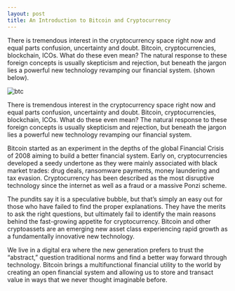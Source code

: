 ```yaml
---
layout: post
title: An Introduction to Bitcoin and Cryptocurrency
---
```


There is tremendous interest in the cryptocurrency space right now and equal parts confusion, uncertainty and doubt. Bitcoin, cryptocurrencies, blockchain, ICOs. What do these even mean? The natural response to these foreign concepts is usually skepticism and rejection, but beneath the jargon lies a powerful new technology revamping our financial system. (shown below).

![btc](https://raw.github.com/queuecoin/queuecoin.github.io/master/images/btc.png)

There is tremendous interest in the cryptocurrency space right now and equal parts confusion, uncertainty and doubt. Bitcoin, cryptocurrencies, blockchain, ICOs. What do these even mean? The natural response to these foreign concepts is usually skepticism and rejection, but beneath the jargon lies a powerful new technology revamping our financial system.

Bitcoin started as an experiment in the depths of the global Financial Crisis of 2008 aiming to build a better financial system. Early on, cryptocurrencies developed a seedy undertone as they were mainly associated with black market trades: drug deals, ransomware payments, money laundering and tax evasion. Cryptocurrency has been described as the most disruptive technology since the internet as well as a fraud or a massive Ponzi scheme.

The pundits say it is a speculative bubble, but that’s simply an easy out for those who have failed to find the proper explanations. They have the merits to ask the right questions, but ultimately fail to identify the main reasons behind the fast-growing appetite for cryptocurrency. Bitcoin and other cryptoassets are an emerging new asset class experiencing rapid growth as a fundamentally innovative new technology.

We live in a digital era where the new generation prefers to trust the “abstract,” question traditional norms and find a better way forward through technology. Bitcoin brings a multifunctional financial utility to the world by creating an open financial system and allowing us to store and transact value in ways that we never thought imaginable before.
